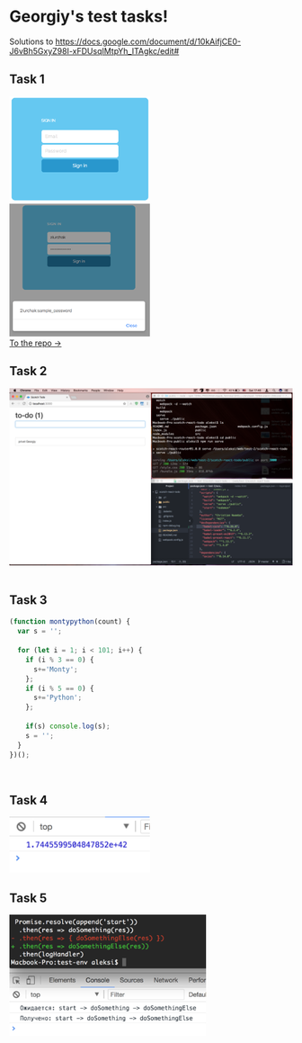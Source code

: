 # Georgiy's test tasks!
Solutions to https://docs.google.com/document/d/10kAifjCE0-J6vBh5GxyZ98I-xFDUsqIMtpYh_ITAgkc/edit#

## Task 1
<img src="task1/task1-screenshot.png" width="250"><br>
<img src="task1/button-click-alert.png" width="250"><br>
[To the repo ->](https://github.com/ururualeksi/test-tasks/tree/master/task1)
<br>
## Task 2
<img src="task2.png" width="750"><br>
<br>
## Task 3
```javascript
(function montypython(count) {
  var s = '';

  for (let i = 1; i < 101; i++) {
    if (i % 3 == 0) {
      s+='Monty';
    };
    if (i % 5 == 0) {
      s+='Python';
    };

    if(s) console.log(s);
    s = '';
  }
})();

```
<br>

## Task 4
<img src="task4.png" width="250"><br>
## Task 5
<img src="task5.png" width="350"><br>
